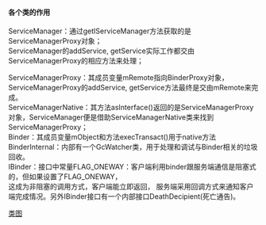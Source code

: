 #### 各个类的作用  
ServiceManager：通过getIServiceManager方法获取的是ServiceManagerProxy对象；   
ServiceManager的addService, getService实际工作都交由ServiceManagerProxy的相应方法来处理；  

ServiceManagerProxy：其成员变量mRemote指向BinderProxy对象，ServiceManagerProxy的addService, getService方法最终是交由mRemote来完成。  
ServiceManagerNative：其方法asInterface()返回的是ServiceManagerProxy对象，ServiceManager便是借助ServiceManagerNative类来找到ServiceManagerProxy；  
Binder：其成员变量mObject和方法execTransact()用于native方法  
BinderInternal：内部有一个GcWatcher类，用于处理和调试与Binder相关的垃圾回收。  
IBinder：接口中常量FLAG_ONEWAY：客户端利用binder跟服务端通信是阻塞式的，但如果设置了FLAG_ONEWAY，  
这成为非阻塞的调用方式，客户端能立即返回，  服务端采用回调方式来通知客户端完成情况。另外IBinder接口有一个内部接口DeathDecipient(死亡通告)。  

[类图](../ImageFiles/java_binder_framework.jpg)   
